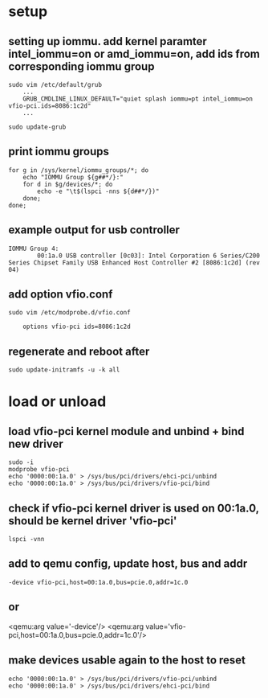 # setup

## setting up iommu. add kernel paramter intel_iommu=on or amd_iommu=on, add ids from corresponding iommu group
```
sudo vim /etc/default/grub
    ...
    GRUB_CMDLINE_LINUX_DEFAULT="quiet splash iommu=pt intel_iommu=on vfio-pci.ids=8086:1c2d"
    ...

sudo update-grub
```

## print iommu groups
```
for g in /sys/kernel/iommu_groups/*; do
    echo "IOMMU Group ${g##*/}:"
    for d in $g/devices/*; do
        echo -e "\t$(lspci -nns ${d##*/})"
    done;
done;
```

## example output for usb controller

```
IOMMU Group 4:
        00:1a.0 USB controller [0c03]: Intel Corporation 6 Series/C200 Series Chipset Family USB Enhanced Host Controller #2 [8086:1c2d] (rev 04)
```

## add option vfio.conf
```
sudo vim /etc/modprobe.d/vfio.conf

    options vfio-pci ids=8086:1c2d
```

## regenerate and reboot after

```
sudo update-initramfs -u -k all
```

# load or unload

## load vfio-pci kernel module and unbind + bind new driver

```
sudo -i
modprobe vfio-pci
echo '0000:00:1a.0' > /sys/bus/pci/drivers/ehci-pci/unbind
echo '0000:00:1a.0' > /sys/bus/pci/drivers/vfio-pci/bind
```

## check if vfio-pci kernel driver is used on 00:1a.0, should be kernel driver 'vfio-pci'
```
lspci -vnn
```

## add to qemu config, update host, bus and addr
```
-device vfio-pci,host=00:1a.0,bus=pcie.0,addr=1c.0
```

## or

<qemu:arg value='-device'/>
<qemu:arg value='vfio-pci,host=00:1a.0,bus=pcie.0,addr=1c.0'/>

## make devices usable again to the host to reset
```
echo '0000:00:1a.0' > /sys/bus/pci/drivers/vfio-pci/unbind
echo '0000:00:1a.0' > /sys/bus/pci/drivers/ehci-pci/bind
```
